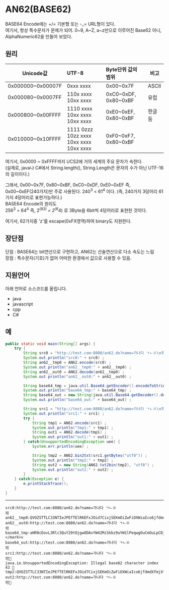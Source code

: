 # AN62(BASE62)
BASE64 Encode에는 +/= 기본형 또는 -_= URL형이 있다.  
여기서, 항상 특수문자가 문제가 되어. 0&#126;9, A&#126;Z, a&#126;z만으로 이루어진 Base62 아니, AlphaNumeric62을 만들어 보았다.

## 원리
|        Unicode값       |                 UTF-8                   |       Byte단위 값의 범위        |  비고 |
|------------------------|:----------------------------------------|:-------------------------------|-------|
| 0x000000&#126;0x00007F | 0xxx xxxx                               | 0x00&#126;0x7F                 | ASCII |
| 0x000080&#126;0x0007FF | 110x xxxx 10xx xxxx                     | 0xC0&#126;0xDF, 0x80&#126;0xBF | 유럽   |
| 0x000800&#126;0x00FFFF | 1110 xxxx 10xx xxxx 10xx xxxx           | 0xE0&#126;0xEF, 0x80&#126;0xBF | 한글등 |
| 0x010000&#126;0x10FFFF | 1111 0zzz 10zz xxxx 10xx xxxx 10xx xxxx | 0xF0&#126;0xF7, 0x80&#126;0xBF |       |
여기서, 0x0000 ~ 0xFFFF까지 UCS2에 거의 세계의 주요 문자가 속한다.   
(실제로, java나 C#에서 String.length(), String.Length은 문자의 수가 아닌 UTF-16의 길이이다.)  

그래서, 0x00&#126;0x7F, 0x80&#126;0xBF, 0xC0&#126;0xDF, 0xE0&#126;0xEF 즉, 0x00&#126;0xEF(240가지)만 주로 사용된다. 
240<sup>3</sup> &lt; 61<sup>4</sup> 이다. (즉, 240가지 3덩어리 61가지 4덩어리로 표현가능하다.)  
BASE64 Encode의 원리도  
256<sup>3</sup> = 64<sup>4</sup> 즉, 2<sup>(8*3)</sup> = 2<sup>(6*4)</sup> 로 3Byte을 6bit씩 4덩어리로 표현한 것이다.  

여기서, 62가지중 'z'를 escape(0xFX영역)하여 binary도 지원한다.

## 장단점
단점 : BASE64는 bit연산으로 구현하고, AN62는 산술연산으로 다소 속도는 느림  
장점 : 특수문자(기호)가 없어 어떠한 환경에서 값으로 사용할 수 있음.  

## 지원언어
아래 언어로 소스코드를 올립니다. 
- java
- javascript
- cpp
- C#

## 예
```java
public static void main(String[] args) {
	try {
		String src0 = "http://test.com:8080/an62.do?name=가나다 ㄱㄴ※\n可" ;
		System.out.println("src0:" + src0) ;
		String an62__tmp0 = AN62.encode(src0) ;
		System.out.println("an62__tmp0:" + an62__tmp0) ;
		String an62__out0 = AN62.decode(an62__tmp0) ;
		System.out.println("an62__out0:" + an62__out0) ;

		String base64_tmp = java.util.Base64.getEncoder().encodeToString(src0.getBytes("utf8")) ;
		System.out.println("base64_tmp:" + base64_tmp) ;
		String base64_out = new String(java.util.Base64.getDecoder().decode(base64_tmp), "utf8") ;
		System.out.println("base64_out:" + base64_out) ;

		String src1 = "http://test.com:8080/an62.do?name=가나다 ㄱㄴ※\n可🐘" ;	// UnsupportedEncodingException이 발생하는 경우
		System.out.println("src1:" + src1) ;
		try {
			String tmp1 = AN62.encode(src1) ;
			System.out.println("tmp1:" + tmp1) ;
			String out1 = AN62.decode(tmp1) ;
			System.out.println("out1:" + out1) ;
		} catch(UnsupportedEncodingException uee) {
			System.err.println(uee) ;

			String tmp2 = AN62.bin2txt(src1.getBytes("utf8")) ;
			System.out.println("tmp2:" + tmp2) ;
			String out2 = new String(AN62.txt2bin(tmp2), "utf8") ;
			System.out.println("out2:" + out2) ;
		}
	} catch(Exception e) {
		e.printStackTrace();
	}
}
```
-----------------------------------------------------------------------------------
```
src0:http://test.com:8080/an62.do?name=가나다 ㄱㄴ※
可
an62__tmp0:QVOZSTTLC33NTIeJPEfTElRKEFxJOid7CixjSEKmOiZwFiOXWiaIco6jfdmdXfmjXfyWWfSTwG7Y
an62__out0:http://test.com:8080/an62.do?name=가나다 ㄱㄴ※
可
base64_tmp:aHR0cDovL3Rlc3QuY29tOjgwODAvYW42Mi5kbz9uYW1lPeqwgOuCmOuLpCDjhLHjhLTigLsK5Y<mark>+</mark>v
base64_out:http://test.com:8080/an62.do?name=가나다 ㄱㄴ※
可
src1:http://test.com:8080/an62.do?name=가나다 ㄱㄴ※
可🐘
java.io.UnsupportedEncodingException: Illegal base62 character index 43 🐘
tmp2:QVOZSTTLC33NTIeJPEfTElRKEFxJOid7CixjSEKmOiZwFiOXWiaIco6jfdmdXfmjXfyWWfSTwG7YzIeAi2U
out2:http://test.com:8080/an62.do?name=가나다 ㄱㄴ※
可🐘
```